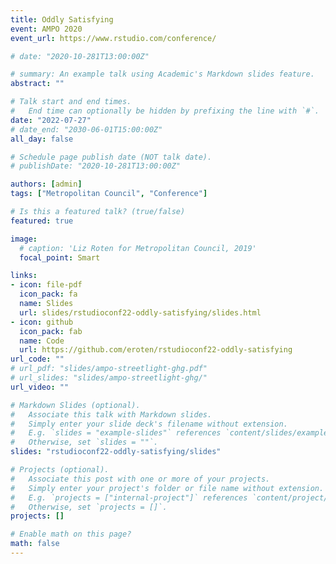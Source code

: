 ```yaml
---
title: Oddly Satisfying
event: AMPO 2020
event_url: https://www.rstudio.com/conference/

# date: "2020-10-281T13:00:00Z"

# summary: An example talk using Academic's Markdown slides feature.
abstract: ""

# Talk start and end times.
#   End time can optionally be hidden by prefixing the line with `#`.
date: "2022-07-27"
# date_end: "2030-06-01T15:00:00Z"
all_day: false

# Schedule page publish date (NOT talk date).
# publishDate: "2020-10-281T13:00:00Z"

authors: [admin]
tags: ["Metropolitan Council", "Conference"]

# Is this a featured talk? (true/false)
featured: true

image:
  # caption: 'Liz Roten for Metropolitan Council, 2019'
  focal_point: Smart

links:
- icon: file-pdf
  icon_pack: fa
  name: Slides
  url: slides/rstudioconf22-oddly-satisfying/slides.html
- icon: github
  icon_pack: fab
  name: Code
  url: https://github.com/eroten/rstudioconf22-oddly-satisfying
url_code: ""
# url_pdf: "slides/ampo-streetlight-ghg.pdf"
# url_slides: "slides/ampo-streetlight-ghg/"
url_video: ""

# Markdown Slides (optional).
#   Associate this talk with Markdown slides.
#   Simply enter your slide deck's filename without extension.
#   E.g. `slides = "example-slides"` references `content/slides/example-slides.md`.
#   Otherwise, set `slides = ""`.
slides: "rstudioconf22-oddly-satisfying/slides"

# Projects (optional).
#   Associate this post with one or more of your projects.
#   Simply enter your project's folder or file name without extension.
#   E.g. `projects = ["internal-project"]` references `content/project/deep-learning/index.md`.
#   Otherwise, set `projects = []`.
projects: []

# Enable math on this page?
math: false
---
```

